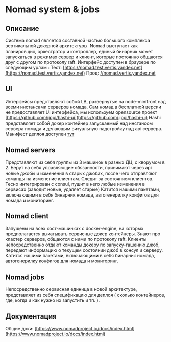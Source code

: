 # Nomad system & jobs
## Описание

Система nomad является составной частью большого комплекса вертикальной докерной архитектуры.
Nomad выступает как планировщик, оркестратор и контроллер, единый бинарник может запускаться в режимах сервер и клиент, которые постоянно общаются друг с другом по протоколу raft.
Интерфейс доступен в браузере по следующим урлам :
Тест: [https://nomad.test.vertis.yandex.net](https://nomad.test.vertis.yandex.net)
Прод: [//nomad.vertis.yandex.net](https://nomad.vertis.yandex.net)

## UI
Интерфейсы представляют собой LB, развернутые на node-minifront над всеми инстансами серверов номада.
Сам номад в бесплатной версии не предоставляет UI интерфейса, мы используем opensource проект [https://github.com/jippi/hashi-ui](https://github.com/jippi/hashi-ui)
Hashi представляет собой докер контейнер запускаемый над инстансом сервера номада и делающим визуальную надстройку над api сервера. Манифест деплоя доступен [тут](https://a.yandex-team.ru/arc_vcs/classifieds/services/deploy/nomad-ui.yml)

## Nomad servers
Представляют из себя группы из 3 машинок в разных ДЦ, с кворумом в 2.
Берут на себя управляющие обязанности, принимают через api новые джобы и изменения в старых джобах, после чего отправляют команды на изменение клиентам.
Следит за состоянием клиентов.
Тесно интегрирован с consul, пушит в него любые изменения в сервисах (заводит новые, удаляет старые)
Катится нашими пакетами, включающими в себя бинарник номада, автогенерилку конфигов для номада и мониторинг.

## Nomad client
Запущены на всех хост-машинках с docker-engine, на которых предполагается выкатывать сервисные докер контейнеры. Знают про кластер серверов, общаются с ними по протоколу raft. Клиенты непосредственно отдают команды докеру по запуску-гашению джоб, передают информацию о текущем состоянии джоб в консул и серверу.
Катится нашими пакетами, включающими в себя бинарник номада, автогенерилку конфигов для номада и мониторинг.

## Nomad jobs
Непосредственно сервисная единица в новой архитектуре, представляет из себя спецификацию для деплоя ( сколько контейнеров, где, когда и как нужно их запустить и тп. ).

## Документация
Общие доки: [https://www.nomadproject.io/docs/index.html](https://www.nomadproject.io/docs/index.html)
